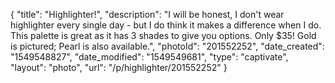 {
    "title": "Highlighter!",
    "description": "I will be honest, I don't wear highlighter every single day - but I do think it makes a difference when I do.  This palette is great as it has 3 shades to give you options.  Only $35!  Gold is pictured; Pearl is also available.",
    "photoId": "201552252",
    "date_created": "1549548827",
    "date_modified": "1549549681",
    "type": "captivate",
    "layout": "photo",
    "url": "\/p\/highlighter\/201552252"
}
